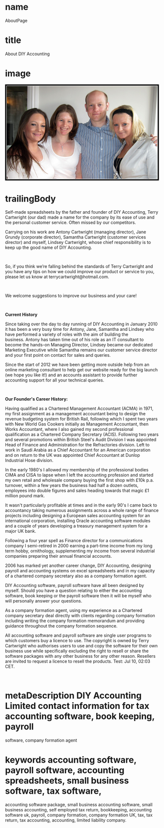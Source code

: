 # name
AboutPage

# title
About DIY Accounting

# image
![DIY Accounting Limited - tax accounting, book keeping, payroll software, company formation agent](assets/2720366.png)

# trailingBody
<p>
Self-made spreadsheets by the father and founder of DIY Accounting, Terry Cartwright (our dad) made a name for the
company by its ease of use and the personal customer service. Often missed by our competitors.
</p>
<p>
Carrying on his work are Antony Cartwright (managing director), Jane Grundy (corporate director), Samantha Cartwright
(customer services director) and myself, Lindsey Cartwright, whose chief responsibility is to keep up the good name of
DIY Accounting.
</p>
<br/>
<p>
So, if you think we&rsquo;re falling behind the standards of Terry Cartwright and you have any tips on how we could
improve our product or service to you, please let us know&nbsp;at&nbsp;terrycartwright@hotmail.com.&nbsp;
</p>
<br/>
<p>
We welcome suggestions to improve our business and your care!
</p>
<br/>
<p>
<strong>Current History</strong>
</p>
<p>
Since taking over the day to day running of DIY Accounting in January 2010 it has been a very busy time for Antony, Jane,
Samantha and Lindsey who have performed a variety of roles with the aim of building the business.&nbsp;Antony has taken
time out of his role as an IT consultant to become the hands-on Managing Director, Lindsey became our dedicated Marketing
Executive while Samantha remains our customer service director and your first point on contact for sales and queries.
</p>
<p>Since the start of 2012 we have been getting more outside help from an online marketing consultant to help get our
website ready for the big launch (we hope you like it!) and an accounts assistant to provide further accounting support
for all your technical queries.
</p>
<br/>
<p>
<strong>Our Founder's Career History:</strong>
</p>
<p>Having qualified as a Chartered Management Accountant (ACMA) in 1971, my first assignment as a management
accountant being to design the revenue budgeting system for British Rail, following which I spent two years with New
World Gas Cookers initially as Management Accountant, then Works Accountant, where I also gained my second professional
qualification as a Chartered Company Secretary (ACIS). Following two years and several promotions within British Steel's
Audit Division I was appointed Head of Finance and Administration for the Refractories division. Left to work in Saudi
Arabia as a Chief Accountant for an American corporation and on return to the UK was appointed Chief Accountant at
Dunlop Industrial Hose division.
</p>
<p>
In the early 1980's I allowed my membership of the professional bodies CIMA and
CISA to lapse when I left the accounting profession and started my own retail and wholesale company buying the first
shop with &pound;10k p.a. turnover, within a few years the business had half a dozen outlets, employees into double
figures and sales heading towards that magic &pound;1 million pound mark.
</p>
<p>
It wasn't particularly profitable at
times and in the early 90's I came back to accountancy taking numerous assignments across a whole range of finance
projects including designing a European sales accounting system for an international corporation, installing Oracle
accounting software modules and a couple of years developing a treasury management system for a major UK bank.
</p>
<p>
Following a four year spell as Finance director for a communications company I semi-retired in 2000 earning a
part-time income from my long term hobby, ornithology, supplementing my income from several industrial companies
preparing their annual financial accounts.
</p>
<p>
2006 has marked yet another career change, DIY Accounting, designing
payroll and accounting systems on excel spreadsheets and in my capacity of a chartered company secretary also as a
company formation agent.
</p>
<p>
DIY Accounting software, payroll software have all been designed by myself. Should you
have a question relating to either the accounting software, book keeping or the payroll software then it will be myself
who will personally answer your questions.
</p>
<p>
As a company formation agent, using my experience as a Chartered
company secretary deal directly with clients regarding company formation including writing the company formation
memorandum and providing guidance throughout the company formation sequence.
</p>
<p>
All accounting software and payroll
software are single user programs to which customers buy a licence to use. The copyright is owned by Terry Cartwright
who authorises users to use and copy the software for their own business use while specifically excluding the right to
resell or share the software packages with any other business for any other reason. Resellers are invited to request a
licence to resell the products. Test: Jul 10, 02:03 CET.
</p>
<br/>

# metaDescription DIY Accounting Limited contact information for tax accounting software, book keeping, payroll
software, company formation agent

# keywords accounting software, payroll software, accounting spreadsheets, small business software, tax software,
accounting software package, small business accounting software, small business accounting, self employed tax return,
bookkeeping, accounting software uk, payroll, company formation, company formation UK, tax, tax return, tax accounting,
accounting, limited liability company.
